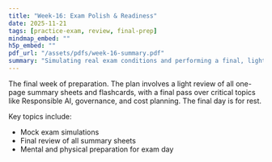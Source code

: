 ```yaml
---
title: "Week-16: Exam Polish & Readiness"
date: 2025-11-21
tags: [practice-exam, review, final-prep]
mindmap_embed: ""
h5p_embed: ""
pdf_url: "/assets/pdfs/week-16-summary.pdf"
summary: "Simulating real exam conditions and performing a final, light review of all key topics."
---
```


The final week of preparation. The plan involves a light review of all one-page summary sheets and flashcards, with a final pass over critical topics like Responsible AI, governance, and cost planning. The final day is for rest.

Key topics include:
- Mock exam simulations
- Final review of all summary sheets
- Mental and physical preparation for exam day